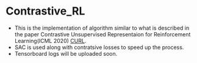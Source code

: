 # Contrastive_RL
* This is the implementation of algorithm similar to what is described in the paper Contrastive Unsupervised Representaion for Reinforcement Learning(ICML 2020) [CURL](https://arxiv.org/abs/2004.04136).
* SAC is used along with contratsive losses to speed up the process.
* Tensorboard logs will be uploaded soon.


